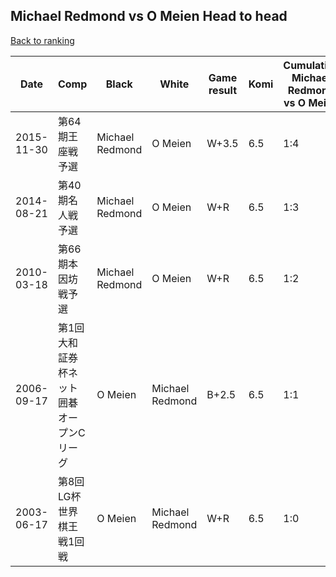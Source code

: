 ## Michael Redmond vs O Meien Head to head

[Back to ranking](../../index.md)




| **Date** | **Comp** | **Black** | **White** | **Game result** | **Komi** | **Cumulative Michael Redmond vs O Meien** | **Michael Redmond streak** | **O Meien streak** | 
| --- | --- | --- | --- | --- | --- | --- | --- | --- |
| 2015-11-30 | 第64期王座戦予選 | Michael Redmond | O Meien | W+3.5 | 6.5 | 1:4 | 0 | 4 | 
| 2014-08-21 | 第40期名人戦予選 | Michael Redmond | O Meien | W+R | 6.5 | 1:3 | 0 | 3 | 
| 2010-03-18 | 第66期本因坊戦予選 | Michael Redmond | O Meien | W+R | 6.5 | 1:2 | 0 | 2 | 
| 2006-09-17 | 第1回大和証券杯ネット囲碁オープンCリーグ | O Meien | Michael Redmond | B+2.5 | 6.5 | 1:1 | 0 | 1 | 
| 2003-06-17 | 第8回LG杯世界棋王戦1回戦 | O Meien | Michael Redmond | W+R | 6.5 | 1:0 | 1 | 0 |




